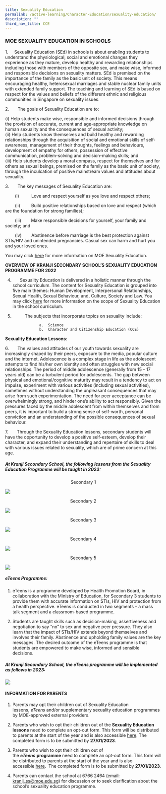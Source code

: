 ```yaml
---
title: Sexuality Education
permalink: /active-learning/Character-Education/sexuality-education/
description: ""
third_nav_title: CCE
---
```

### MOE SEXUALITY EDUCATION IN SCHOOLS

1.&nbsp;&nbsp;&nbsp; &nbsp;Sexuality Education (SEd) in schools is about enabling students to understand the physiological, social and emotional changes they experience as they mature, develop healthy and rewarding relationships including those with members of the opposite sex, and make wise, informed and responsible decisions on sexuality matters. SEd is premised on the importance of the family as the basic unit of society. This means encouraging healthy, heterosexual marriages and stable nuclear family units with extended family support. The teaching and learning of SEd is based on respect for the values and beliefs of the different ethnic and religious communities in Singapore on sexuality issues.

2.&nbsp;&nbsp;&nbsp; &nbsp;&nbsp;&nbsp;The goals of Sexuality Education are to:

 (i) Help students make wise, responsible and informed decisions through the provision of accurate, current and age-appropriate knowledge on human sexuality and the consequences of sexual activity;
<br> (ii) Help students know themselves and build healthy and rewarding relationships through the acquisition of social and emotional skills of self-awareness, management of their thoughts, feelings and behaviours, development of empathy for others, possession of effective communication, problem-solving and decision-making skills; and
<br> (iii) Help students develop a moral compass, respect for themselves and for others as sexual beings, premised on the family as the basic unit of society, through the inculcation of positive mainstream values and attitudes about sexuality.

3.&nbsp; &nbsp; &nbsp; &nbsp;The key messages of Sexuality Education are:

&nbsp;&nbsp; &nbsp;&nbsp;&nbsp; &nbsp;(i)&nbsp; &nbsp; &nbsp; &nbsp; &nbsp; Love and respect yourself as you love and respect others;

&nbsp;&nbsp; &nbsp;&nbsp;&nbsp; &nbsp;(ii)&nbsp; &nbsp; &nbsp; &nbsp; &nbsp;Build positive relationships based on love and respect (which are the foundation for strong families);

&nbsp;&nbsp; &nbsp;&nbsp;&nbsp; &nbsp;(iii)&nbsp; &nbsp; &nbsp; &nbsp; Make responsible decisions for yourself, your family and society; and

&nbsp;&nbsp; &nbsp;&nbsp;&nbsp;&nbsp;&nbsp;(iv)&nbsp; &nbsp; &nbsp; &nbsp; Abstinence before marriage is the best protection against STIs/HIV and unintended pregnancies. Casual sex&nbsp;can harm and hurt you and your loved ones.  

You may click&nbsp;[here](https://go.gov.sg/moe-sexuality-education)&nbsp;for more information on MOE Sexuality Education.&nbsp;

**OVERVIEW OF KRANJI SECONDARY SCHOOL’S SEXUALITY EDUCATION PROGRAMME FOR 2022**  

4.  &nbsp; &nbsp; &nbsp; Sexuality Education is delivered in a holistic manner through the school curriculum. The content for Sexuality Education is grouped into five main themes: Human Development, Interpersonal Relationships, Sexual Health, Sexual Behaviour, and, Culture, Society and Law. You may click&nbsp;[here](https://go.gov.sg/moe-sexuality-education-scope)&nbsp;for more information on the scope of Sexuality Education in the school curriculum.  

5.  &nbsp; &nbsp; &nbsp; &nbsp; &nbsp; The subjects that incorporate topics on sexuality include:

					a.  Science
					b.  Character and Citizenship Education (CCE)

**Sexuality Education Lessons**:

6.&nbsp; &nbsp; &nbsp; &nbsp;The values and attitudes of our youth towards sexuality are increasingly shaped by their peers, exposure to the media, popular culture and the internet. Adolescence is a complex stage in life as the adolescent attempts to find his/her own identity and often struggles with new social relationships. The period of middle adolescence (generally from 15 – 17 years old) can be a turbulent period for adolescents. The gap between physical and emotional/cognitive maturity may result in a tendency to act on impulse, experiment with various activities (including sexual activities), sometimes without understanding the unpleasant consequences that may arise from such experimentation. The need for peer acceptance can be overwhelmingly strong, and hinder one’s ability to act responsibly. Given the pressures faced by the middle adolescent from within themselves and from peers, it is important to build a strong sense of self-worth, personal conviction and an understanding of the possible consequences of sexual behaviour.

7.&nbsp; &nbsp; &nbsp; &nbsp;Through the Sexuality Education lessons, secondary students will have the opportunity to develop a positive self-esteem, develop their character, and expand their understanding and repertoire of skills to deal with various issues related to sexuality, which are of prime concern at this age.

##### **At Kranji Secondary School, the following lessons from the Sexuality Education Programme will be taught in&nbsp;2023:**

<center>Secondary 1</center>
	 
![](/images/SEd/2023/2023%20Sec%201%20SEd.png)

<center>Secondary 2</center>

![](/images/SEd/2023/2023%20Sec%202%20SEd.png)

<center>Secondary 3</center>

![](/images/SEd/2023/2023%20Sec%203%20SEd.png)

<center>Secondary 4</center>

![](/images/SEd/2023/2023%20Sec%204%20SEd.png)

<center>Secondary 5</center>

![](/images/SEd/2023/2023%20Sec%205%20SEd.png)

##### **eTeens Programme**:

1.  eTeens is a&nbsp;programme developed by Health Promotion Board, in collaboration with the Ministry of Education, for Secondary 3 students to provide them with accurate information on STIs, HIV and protection from a health perspective. eTeens is conducted in two segments – a&nbsp;mass talk segment and a classroom-based programme.  
      
    
2.  Students are taught skills such as decision-making, assertiveness and negotiation to say “no” to sex and negative peer pressure. They also learn that the impact of STIs/HIV extends beyond themselves and involves their family. Abstinence and upholding family values are the key messages. The desired outcome of the eTeens programme is that students are empowered to make wise, informed and sensible decisions.

##### **At Kranji Secondary School, the eTeens programme will be implemented as follows in 2023:**

![](/images/SEd/2023/2023%20eTeens.png)
		 
#### INFORMATION FOR PARENTS

1.  Parents may opt their children out of Sexuality Education lessons,&nbsp;_eTeens_&nbsp;and/or supplementary sexuality education programmes by MOE-approved external providers.
    
2.  Parents who wish to opt their children out of the&nbsp;**Sexuality Education lessons**&nbsp;need to complete an opt-out form. This form will be distributed to parents at the start of the year and is also accessible&nbsp;[here](https://go.gov.sg/kss-sed-opt-out). The completed form is to be submitted by&nbsp;**27/01/2023**.  
      
3.  Parents who wish to opt their children out of the&nbsp;**_eTeens_**&nbsp;**programme**&nbsp;need to complete an opt-out form. This form will be distributed to parents at the start of the year and is also accessible&nbsp;[here](https://go.gov.sg/kss-eteens-opt-out). &nbsp;The completed form is to be submitted by&nbsp;**27/01/2023**.  
      
4.  Parents can contact the school at 6766 2464 (email: kranji_ss@moe.edu.sg) for discussion or to seek clarification about the school’s sexuality education programme.